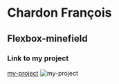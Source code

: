 # Chardon François
## Flexbox-minefield

### Link to my project
[my-project](https://chardonfrancois.github.io/flexbox-minefield_Weap/)
![my-project](/Desktop/demineur.png)
